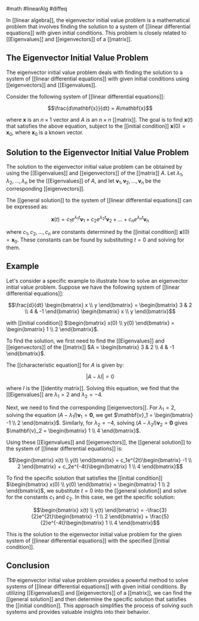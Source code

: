 #math #linearAlg #diffeq 

In [[linear algebra]], the eigenvector initial value problem is a mathematical problem that involves finding the solution to a system of [[linear differential equations]] with given initial conditions. This problem is closely related to [[Eigenvalues]] and [[eigenvectors]] of a [[matrix]].

## The Eigenvector Initial Value Problem

The eigenvector initial value problem deals with finding the solution to a system of [[linear differential equations]] with given initial conditions using [[eigenvectors]] and [[Eigenvalues]].

Consider the following system of [[linear differential equations]]:

$$\frac{d\mathbf{x}}{dt} = A\mathbf{x}$$

where $\mathbf{x}$ is an $n \times 1$ vector and $A$ is an $n \times n$ [[matrix]]. The goal is to find $\mathbf{x}(t)$ that satisfies the above equation, subject to the [[initial condition]] $\mathbf{x}(0) = \mathbf{x}_0$, where $\mathbf{x}_0$ is a known vector.

## Solution to the Eigenvector Initial Value Problem

The solution to the eigenvector initial value problem can be obtained by using the [[Eigenvalues]] and [[eigenvectors]] of the [[matrix]] $A$. Let $\lambda_1, \lambda_2, ..., \lambda_n$ be the [[Eigenvalues]] of $A$, and let $\mathbf{v}_1, \mathbf{v}_2, ..., \mathbf{v}_n$ be the corresponding [[eigenvectors]].

The [[general solution]] to the system of [[linear differential equations]] can be expressed as:

$$\mathbf{x}(t) = c_1e^{\lambda_1 t}\mathbf{v}_1 + c_2e^{\lambda_2 t}\mathbf{v}_2 + ... + c_ne^{\lambda_n t}\mathbf{v}_n$$

where $c_1, c_2, ..., c_n$ are constants determined by the [[initial condition]] $\mathbf{x}(0) = \mathbf{x}_0$. These constants can be found by substituting $t=0$ and solving for them.

## Example

Let's consider a specific example to illustrate how to solve an eigenvector initial value problem. Suppose we have the following system of [[linear differential equations]]:

$$\frac{d}{dt} \begin{bmatrix} x \\ y \end{bmatrix} = \begin{bmatrix} 3 & 2 \\ 4 & -1 \end{bmatrix} \begin{bmatrix} x \\ y \end{bmatrix}$$

with [[initial condition]] $\begin{bmatrix} x(0) \\ y(0) \end{bmatrix} = \begin{bmatrix} 1 \\ 2 \end{bmatrix}$.

To find the solution, we first need to find the [[Eigenvalues]] and [[eigenvectors]] of the [[matrix]] $A = \begin{bmatrix} 3 & 2 \\ 4 & -1 \end{bmatrix}$.

The [[characteristic equation]] for $A$ is given by:

$$|A - \lambda I| = 0$$

where $I$ is the [[identity matrix]]. Solving this equation, we find that the [[Eigenvalues]] are $\lambda_1 = 2$ and $\lambda_2 = -4$.

Next, we need to find the corresponding [[eigenvectors]]. For $\lambda_1 = 2$, solving the equation $(A - \lambda_1 I)\mathbf{v}_1 = \mathbf{0}$, we get $\mathbf{v}_1 = \begin{bmatrix} -1 \\ 2 \end{bmatrix}$. Similarly, for $\lambda_2 = -4$, solving $(A - \lambda_2 I)\mathbf{v}_2 = \mathbf{0}$ gives $\mathbf{v}_2 = \begin{bmatrix} 1 \\ 4 \end{bmatrix}$.

Using these [[Eigenvalues]] and [[eigenvectors]], the [[general solution]] to the system of [[linear differential equations]] is:

$$\begin{bmatrix} x(t) \\ y(t) \end{bmatrix} = c_1e^{2t}\begin{bmatrix} -1 \\ 2 \end{bmatrix} + c_2e^{-4t}\begin{bmatrix} 1 \\ 4 \end{bmatrix}$$

To find the specific solution that satisfies the [[initial condition]] $\begin{bmatrix} x(0) \\ y(0) \end{bmatrix} = \begin{bmatrix} 1 \\ 2 \end{bmatrix}$, we substitute $t=0$ into the [[general solution]] and solve for the constants $c_1$ and $c_2$. In this case, we get the specific solution:

$$\begin{bmatrix} x(t) \\ y(t) \end{bmatrix} = -\frac{3}{2}e^{2t}\begin{bmatrix} -1 \\ 2 \end{bmatrix} + \frac{5}{2}e^{-4t}\begin{bmatrix} 1 \\ 4 \end{bmatrix}$$

This is the solution to the eigenvector initial value problem for the given system of [[linear differential equations]] with the specified [[initial condition]].

## Conclusion

The eigenvector initial value problem provides a powerful method to solve systems of [[linear differential equations]] with given initial conditions. By utilizing [[Eigenvalues]] and [[eigenvectors]] of a [[matrix]], we can find the [[general solution]] and then determine the specific solution that satisfies the [[initial condition]]. This approach simplifies the process of solving such systems and provides valuable insights into their behavior.